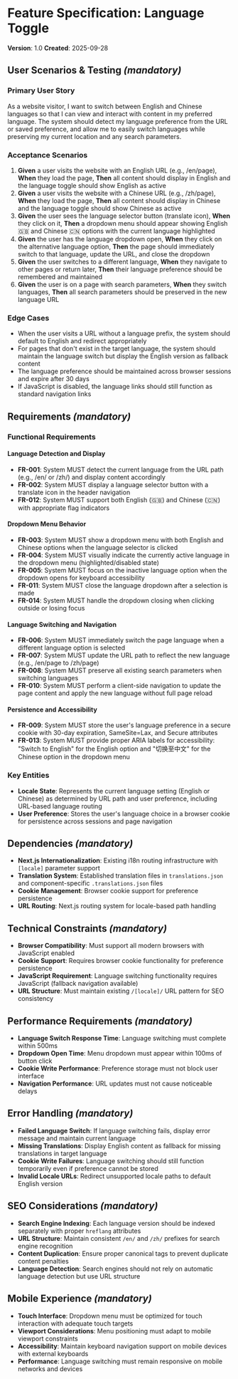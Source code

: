 # Feature Specification: Language Toggle

**Version**: 1.0
**Created**: 2025-09-28

## User Scenarios & Testing _(mandatory)_

### Primary User Story

As a website visitor, I want to switch between English and Chinese languages so that I can view and interact with content in my preferred language. The system should detect my language preference from the URL or saved preference, and allow me to easily switch languages while preserving my current location and any search parameters.

### Acceptance Scenarios

1. **Given** a user visits the website with an English URL (e.g., /en/page), **When** they load the page, **Then** all content should display in English and the language toggle should show English as active
2. **Given** a user visits the website with a Chinese URL (e.g., /zh/page), **When** they load the page, **Then** all content should display in Chinese and the language toggle should show Chinese as active
3. **Given** the user sees the language selector button (translate icon), **When** they click on it, **Then** a dropdown menu should appear showing English 🇬🇧 and Chinese 🇨🇳 options with the current language highlighted
4. **Given** the user has the language dropdown open, **When** they click on the alternative language option, **Then** the page should immediately switch to that language, update the URL, and close the dropdown
5. **Given** the user switches to a different language, **When** they navigate to other pages or return later, **Then** their language preference should be remembered and maintained
6. **Given** the user is on a page with search parameters, **When** they switch languages, **Then** all search parameters should be preserved in the new language URL

### Edge Cases

- When the user visits a URL without a language prefix, the system should default to English and redirect appropriately
- For pages that don't exist in the target language, the system should maintain the language switch but display the English version as fallback content
- The language preference should be maintained across browser sessions and expire after 30 days
- If JavaScript is disabled, the language links should still function as standard navigation links

## Requirements _(mandatory)_

### Functional Requirements

#### Language Detection and Display

- **FR-001**: System MUST detect the current language from the URL path (e.g., /en/ or /zh/) and display content accordingly
- **FR-002**: System MUST display a language selector button with a translate icon in the header navigation
- **FR-012**: System MUST support both English (🇬🇧) and Chinese (🇨🇳) with appropriate flag indicators

#### Dropdown Menu Behavior

- **FR-003**: System MUST show a dropdown menu with both English and Chinese options when the language selector is clicked
- **FR-004**: System MUST visually indicate the currently active language in the dropdown menu (highlighted/disabled state)
- **FR-005**: System MUST focus on the inactive language option when the dropdown opens for keyboard accessibility
- **FR-011**: System MUST close the language dropdown after a selection is made
- **FR-014**: System MUST handle the dropdown closing when clicking outside or losing focus

#### Language Switching and Navigation

- **FR-006**: System MUST immediately switch the page language when a different language option is selected
- **FR-007**: System MUST update the URL path to reflect the new language (e.g., /en/page to /zh/page)
- **FR-008**: System MUST preserve all existing search parameters when switching languages
- **FR-010**: System MUST perform a client-side navigation to update the page content and apply the new language without full page reload

#### Persistence and Accessibility

- **FR-009**: System MUST store the user's language preference in a secure cookie with 30-day expiration, SameSite=Lax, and Secure attributes
- **FR-013**: System MUST provide proper ARIA labels for accessibility: "Switch to English" for the English option and "切换至中文" for the Chinese option in the dropdown menu

### Key Entities

- **Locale State**: Represents the current language setting (English or Chinese) as determined by URL path and user preference, including URL-based language routing
- **User Preference**: Stores the user's language choice in a browser cookie for persistence across sessions and page navigation

## Dependencies _(mandatory)_

- **Next.js Internationalization**: Existing i18n routing infrastructure with `[locale]` parameter support
- **Translation System**: Established translation files in `translations.json` and component-specific `.translations.json` files
- **Cookie Management**: Browser cookie support for preference persistence
- **URL Routing**: Next.js routing system for locale-based path handling

## Technical Constraints _(mandatory)_

- **Browser Compatibility**: Must support all modern browsers with JavaScript enabled
- **Cookie Support**: Requires browser cookie functionality for preference persistence
- **JavaScript Requirement**: Language switching functionality requires JavaScript (fallback navigation available)
- **URL Structure**: Must maintain existing `/[locale]/` URL pattern for SEO consistency

## Performance Requirements _(mandatory)_

- **Language Switch Response Time**: Language switching must complete within 500ms
- **Dropdown Open Time**: Menu dropdown must appear within 100ms of button click
- **Cookie Write Performance**: Preference storage must not block user interface
- **Navigation Performance**: URL updates must not cause noticeable delays

## Error Handling _(mandatory)_

- **Failed Language Switch**: If language switching fails, display error message and maintain current language
- **Missing Translations**: Display English content as fallback for missing translations in target language
- **Cookie Write Failures**: Language switching should still function temporarily even if preference cannot be stored
- **Invalid Locale URLs**: Redirect unsupported locale paths to default English version

## SEO Considerations _(mandatory)_

- **Search Engine Indexing**: Each language version should be indexed separately with proper `hreflang` attributes
- **URL Structure**: Maintain consistent `/en/` and `/zh/` prefixes for search engine recognition
- **Content Duplication**: Ensure proper canonical tags to prevent duplicate content penalties
- **Language Detection**: Search engines should not rely on automatic language detection but use URL structure

## Mobile Experience _(mandatory)_

- **Touch Interface**: Dropdown menu must be optimized for touch interaction with adequate touch targets
- **Viewport Considerations**: Menu positioning must adapt to mobile viewport constraints
- **Accessibility**: Maintain keyboard navigation support on mobile devices with external keyboards
- **Performance**: Language switching must remain responsive on mobile networks and devices
